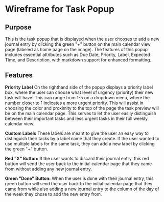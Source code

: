 # Wireframe for Task Popup

## Purpose
This is the task popup that is displayed when the user chooses to add a new journal entry by clicking the green "+" button on the main calendar view page (labeled as home page on the image). The features of this popup includes essential attributes such as Due Date, Priority, Label, Expected Time, and Description, with markdown support for enhanced formatting.

## Features
**Priority Label** 
On the righthand side of the popup displays a priority label box, where the user can choose what level of urgency (priority) their new task will have. This can range from 1-5 on a dropdown menu, where the number closer to 1 indicates a more urgent priority. This will assist in choosing the color and proximity to the top of the page the task preview will be on the main calendar page. This serves to let the user easily distinguish between their important tasks and less urgent tasks in their full weekly calendar view.

**Custom Labels** 
These labels are meant to give the user an easy way to distinguish their tasks by a label name that they create. If the user wanted to use multiple labels for the same task, they can add a new label by clicking the green "+" button.

**Red "X" Button:** 
If the user wants to discard their journal entry, this red button will send the user back to the initial calendar page that they came from without adding any new journal entry.

**Green "Done" Button:** 
When the user is done with their journal entry, this green button will send the user back to the initial calendar page that they came from while also adding a new journal entry to the column of the day of the week they chose to add the new entry from.
